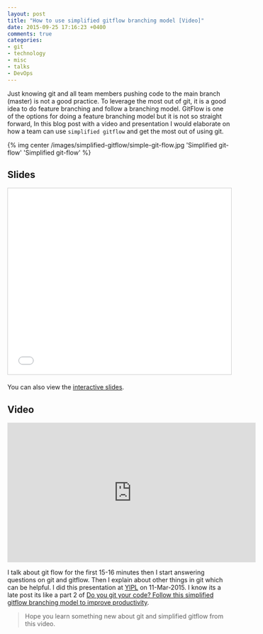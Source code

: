 ```yaml
---
layout: post
title: "How to use simplified gitflow branching model [Video]"
date: 2015-09-25 17:16:23 +0400
comments: true
categories: 
- git 
- technology
- misc
- talks
- DevOps
---
```


Just knowing git and all team members pushing code to the main branch (master) is not a good practice.
To leverage the most out of git, it is a good idea to do feature branching and follow a branching model.
GitFlow is one of the options for doing a feature branching model but it is not so straight forward,
In this blog post with a video and presentation I would elaborate on how a team can use `simplified gitflow`
and get the most out of using git.

{% img center /images/simplified-gitflow/simple-git-flow.jpg 'Simplified git-flow' 'Simplified git-flow' %}

<!-- more -->

## Slides

<center><iframe src="//www.slideshare.net/slideshow/embed_code/42503092" width="510" height="420" frameborder="0" marginwidth="0" marginheight="0" scrolling="no" style="border:1px solid #CCC; border-width:1px; margin-bottom:5px; max-width: 100%;" allowfullscreen> </iframe></center>

You can also view the [interactive slides](http://bit.ly/1KzaNbj).

## Video

<center><iframe width="560" height="315" src="https://www.youtube.com/embed/nwM2U-38JP8" frameborder="0" allowfullscreen></iframe></center>

I talk about git flow for the first 15-16 minutes then I start answering questions on git and gitflow. Then
I explain about other things in git which can be helpful. I did this presentation at [YIPL](http://yipl.com.np)
on 11-Mar-2015. I know its a late post its like a part 2 of [Do you git your code? Follow this simplified gitflow branching model to improve productivity](http://bit.ly/s-git-flow).

> Hope you learn something new about git and simplified gitflow from this video.
